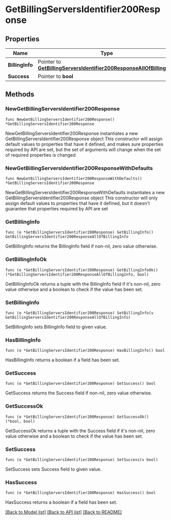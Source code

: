 # GetBillingServersIdentifier200Response

## Properties

Name | Type | Description | Notes
------------ | ------------- | ------------- | -------------
**BillingInfo** | Pointer to [**GetBillingServersIdentifier200ResponseAllOfBillingInfo**](GetBillingServersIdentifier200ResponseAllOfBillingInfo.md) |  | [optional] 
**Success** | Pointer to **bool** |  | [optional] 

## Methods

### NewGetBillingServersIdentifier200Response

`func NewGetBillingServersIdentifier200Response() *GetBillingServersIdentifier200Response`

NewGetBillingServersIdentifier200Response instantiates a new GetBillingServersIdentifier200Response object
This constructor will assign default values to properties that have it defined,
and makes sure properties required by API are set, but the set of arguments
will change when the set of required properties is changed

### NewGetBillingServersIdentifier200ResponseWithDefaults

`func NewGetBillingServersIdentifier200ResponseWithDefaults() *GetBillingServersIdentifier200Response`

NewGetBillingServersIdentifier200ResponseWithDefaults instantiates a new GetBillingServersIdentifier200Response object
This constructor will only assign default values to properties that have it defined,
but it doesn't guarantee that properties required by API are set

### GetBillingInfo

`func (o *GetBillingServersIdentifier200Response) GetBillingInfo() GetBillingServersIdentifier200ResponseAllOfBillingInfo`

GetBillingInfo returns the BillingInfo field if non-nil, zero value otherwise.

### GetBillingInfoOk

`func (o *GetBillingServersIdentifier200Response) GetBillingInfoOk() (*GetBillingServersIdentifier200ResponseAllOfBillingInfo, bool)`

GetBillingInfoOk returns a tuple with the BillingInfo field if it's non-nil, zero value otherwise
and a boolean to check if the value has been set.

### SetBillingInfo

`func (o *GetBillingServersIdentifier200Response) SetBillingInfo(v GetBillingServersIdentifier200ResponseAllOfBillingInfo)`

SetBillingInfo sets BillingInfo field to given value.

### HasBillingInfo

`func (o *GetBillingServersIdentifier200Response) HasBillingInfo() bool`

HasBillingInfo returns a boolean if a field has been set.

### GetSuccess

`func (o *GetBillingServersIdentifier200Response) GetSuccess() bool`

GetSuccess returns the Success field if non-nil, zero value otherwise.

### GetSuccessOk

`func (o *GetBillingServersIdentifier200Response) GetSuccessOk() (*bool, bool)`

GetSuccessOk returns a tuple with the Success field if it's non-nil, zero value otherwise
and a boolean to check if the value has been set.

### SetSuccess

`func (o *GetBillingServersIdentifier200Response) SetSuccess(v bool)`

SetSuccess sets Success field to given value.

### HasSuccess

`func (o *GetBillingServersIdentifier200Response) HasSuccess() bool`

HasSuccess returns a boolean if a field has been set.


[[Back to Model list]](../README.md#documentation-for-models) [[Back to API list]](../README.md#documentation-for-api-endpoints) [[Back to README]](../README.md)


